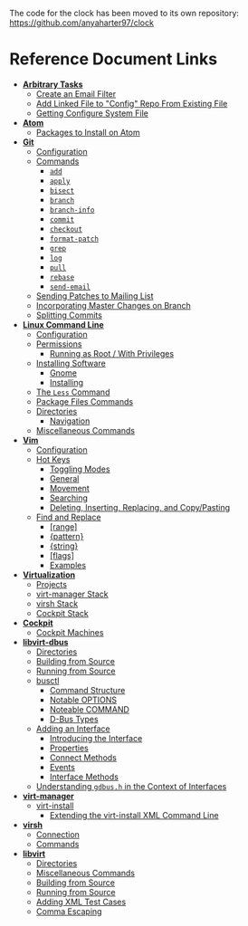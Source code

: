 The code for the clock has been moved to its own repository:
    https://github.com/anyaharter97/clock

# Reference Document Links
* **[Arbitrary Tasks](arbitrarytasks.md)**
    * [Create an Email Filter](arbitrarytasks.md#create-an-email-filter)
    * [Add Linked File to "Config" Repo From Existing File](arbitrarytasks.md#add-linked-file-to-config-repo-from-existing-file)
    * [Getting Configure System File](arbitrarytasks.md#getting-configure-system-file)
* **[Atom](atom.md)**
    * [Packages to Install on Atom](atom.md#packages-to-install-on-atom)
* **[Git](git.md)**
    * [Configuration](git.md#configuration)
    * [Commands](git.md#commands)
        * [`add`](git.md#add)
        * [`apply`](git.md#apply)
        * [`bisect`](git.md#bisect)
        * [`branch`](git.md#branch)
        * [`branch-info`](git.mid#branch-info)
        * [`commit`](git.md#commit)
        * [`checkout`](git.md#checkout)
        * [`format-patch`](git.md#format-patch)
        * [`grep`](git.md#grep)
        * [`log`](git.md#log)
        * [`pull`](git.md#pull)
        * [`rebase`](git.md#rebase)
        * [`send-email`](git.md#send-email)
    * [Sending Patches to Mailing List](git.md#sending-patches-to-mailing-list)
    * [Incorporating Master Changes on Branch](git.md#incorporating-master-changes-on-branch)
    * [Splitting Commits](git.md#splitting-commits)
* **[Linux Command Line](commandline.md)**
    * [Configuration](commandline.md#configuration)
    * [Permissions](commandline.md#permissions)
        * [Running as Root / With Privileges](commandline.md#running-as-root-with-privileges)
    * [Installing Software](commandline.md#installing-software)
        * [Gnome](commandline.md#gnome)
        * [Installing](commandline.md#installing)
    * [The `Less` Command](commandline.md#the-less-command)
    * [Package Files Commands](commandline.md#package-files-commands)
    * [Directories](commandline.md#directories)
        * [Navigation](commandline.md#navigation)
    * [Miscellaneous Commands](commandline.md#miscellaneous-commands)
* **[Vim](vim.md)**
    * [Configuration](vim.md#configuration)
    * [Hot Keys](vim.md#hot-keys)
        * [Toggling Modes](vim.md#toggling-modes)
        * [General](vim.md#general)
        * [Movement](vim.md#movement)
        * [Searching](vim.md#searching)
        * [Deleting, Inserting, Replacing, and Copy/Pasting](vim.md#deleting-inserting-replacing-and-copy-pasting)
    * [Find and Replace](vim.md#find-and-replace)
        * [\[range\]](vim.md#range)
        * [{pattern}](vim.md#pattern)
        * [{string}](vim.md#string)
        * [\[flags\]](vim.md#flags)
        * [Examples](vim.md#examples)
* **[Virtualization](virtualization.md)**
    * [Projects](virtualization.md#projects)
    * [virt-manager Stack](virtualization.md#virt-manager-stack)
    * [virsh Stack](virtualization.md#virsh-stack)
    * [Cockpit Stack](virtualization.md#cockpit-stack)
* **[Cockpit](cockpit.md)**
    * [Cockpit Machines](cockpit.md#cockpit-machines)
* **[libvirt-dbus](libvirt-dbus.md)**
    * [Directories](libvirt-dbus.md#directories)
    * [Building from Source](libvirt-dbus.md#building-from-source)
    * [Running from Source](libvirt-dbus.md#running-from-source)
    * [busctl](libvirt-dbus.md#busctl)
        * [Command Structure](libvirt-dbus.md#command-structure)
        * [Notable OPTIONS](libvirt-dbus.md#notable-options)
        * [Noteable COMMAND](libvirt-dbus.md#noteable-command)
        * [D-Bus Types](libvirt-dbus.md#d-bus-types)
    * [Adding an Interface](libvirt-dbus.md#adding-an-interface)
        * [Introducing the Interface](libvirt-dbus.md#introducing-the-interface)
        * [Properties](libvirt-dbus.md#properties)
        * [Connect Methods](libvirt-dbus.md#connect-methods)
        * [Events](libvirt-dbus.md#events)
        * [Interface Methods](libvirt-dbus.md#interface-methods)
    * [Understanding `gdbus.h` in the Context of Interfaces](libvirt-dbus.md#understanding-gdbush-in-the-context-of-interfaces)
* **[virt-manager](virt-manager.md)**
    * [virt-install](virt-manager.md#virt-install)
        * [Extending the virt-install XML Command Line](virt-manager.md#extending-the-virt-install-xml-command-line)
* **[virsh](virsh.md)**
    * [Connection](virsh.md#connection)
    * [Commands](virsh.md#commands)
* **[libvirt](libvirt.md)**
    * [Directories](libvirt.md#directories)
    * [Miscellaneous Commands](libvirt.md#miscellaneous-commands)
    * [Building from Source](libvirt.md#building-from-source)
    * [Running from Source](libvirt.md#running-from-source)
    * [Adding XML Test Cases](libvirt.md#adding-xml-test-cases)
    * [Comma Escaping](libvirt.md#comma-escaping)
